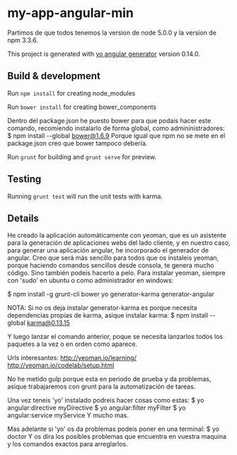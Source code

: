 # my-app-angular-min

Partimos de que todos tenemos la version de node 5.0.0 y la version de npm 3.3.6.

This project is generated with [yo angular generator](https://github.com/yeoman/generator-angular)
version 0.14.0.

## Build & development

Run `npm install` for creating node_modules

Run `bower install` for creating bower_components

Dentro del package.json he puesto bower para que podais hacer este comando, recomiendo instalarlo de forma global, como admininistradores:
$ npm install --global bower@1.6.9
Porque igual que npm no se mete en el package.json creo que bower tampoco debería.

Run `grunt` for building and `grunt serve` for preview.

## Testing

Running `grunt test` will run the unit tests with karma.

## Details

He creado la aplicación automáticamente con yeoman, que es un asistente para la generación de aplicaciones webs del lado cliente, y en nuestro caso, para generar una aplicación angular, he incorporado el generador de angular.
Creo que será más sencillo para todos que os instaleis yeoman, porque haciendo comandos sencillos desde consola, te genera mucho código. Sino también podeis hacerlo a pelo.
Para instalar yeoman, siempre con 'sudo' en ubuntu o como administrador en windows:

$ npm install -g grunt-cli bower yo generator-karma generator-angular

NOTA: Si no os deja instalar generator-karma es porque necesita dependencias propias de karma, asique instalar karma:
$ npm install --global karma@0.13.15

Y luego lanzar el comando anterior, poque se necesita lanzarlos todos los paquetes a la vez o en orden como aparece.

Urls interesantes:
http://yeoman.io/learning/
http://yeoman.io/codelab/setup.html

No he metido gulp porque esta en periodo de prueba y da problemas, asique trabajaremos con grunt para la automatización de tareas.

Una vez teneis 'yo' instalado podreis hacer cosas como estas:
$ yo angular:directive myDirective
$ yo angular:filter myFilter
$ yo angular:service myService
Y mucho mas.

Mas adelante si 'yo' os da problemas podeis poner en una terminal:
$ yo doctor
Y os dira los posibles problemas que encuentra en vuestra maquina y los comandos exactos para arreglarlos.

